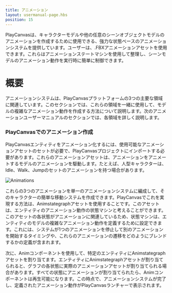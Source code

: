 ```yaml
---
title: アニメーション
layout: usermanual-page.hbs
position: 15
---
```


PlayCanvasは、キャラクターモデルや他の任意のシーンオブジェクトモデルのアニメーションを作成するために使用できる、強力な状態ベースのアニメーションシステムを提供しています。ユーザーは、.FBXアニメーションアセットを使用できます。これらはアニメーションステートマシンを使用して整理し、シーンモデルのアニメーション動作を実行時に簡単に制御できます。

# 概要

アニメーションシステムは、PlayCanvasプラットフォームの3つの主要な領域に関連しています。このセクションでは、これらの領域を一緒に使用して、モデルの複雑なアニメーション動作を作成する方法について説明します。次のアニメーションユーザーマニュアルのセクションでは、各領域を詳しく説明します。

### PlayCanvasでのアニメーション作成

PlayCanvasエンティティをアニメーション化するには、使用可能なアニメーションアセットのセットが必要で、PlayCanvasプロジェクトにインポートする必要があります。これらのアニメーションアセットは、アニメーションをアニメートするモデルのアニメーションを駆動します。たとえば、人型キャラクターは、Idle、Walk、Jumpのセットのアニメーションを持つ場合があります。

![Animations][1]

これらの3つのアニメーションを単一のアニメーションシステムに編成して、そのキャラクターの簡単な移動システムを作成できます。PlayCanvasでこれを実現する方法は、Animstategraphアセットを使用することです。このアセットは、エンティティのアニメーション動作の状態マシンと考えることができます。このアセットの各状態がアニメーションに関連しているため、状態マシンは、エンティティのモデルの複雑なアニメーション動作を定義するために設定できます。これには、システムが1つのアニメーションを停止して別のアニメーションを開始するタイミングや、これらのアニメーションの遷移をどのようにブレンドするかの定義が含まれます。

次に、Animコンポーネントを使用して、特定のエンティティにAnimstategraphアセットを割り当てます。エンティティにAnimstategraphアセットが割り当てられると、グラフの各状態に実際のアニメーションアセットが割り当てられる場合があります。すべての状態にアニメーションが割り当てられたら、Animコンポーネントは再生可能になります。この時点で、アニメーションシステムが完了し、定義されたアニメーション動作がPlayCanvasランチャーで表示されます。

[1]: /images/user-manual/anim/animations.gif
